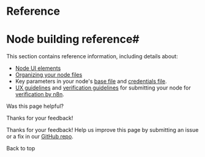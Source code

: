 # Reference

[ ](https://github.com/n8n-io/n8n-docs/edit/main/docs/integrations/creating-nodes/build/reference/index.md "Edit this page")

# Node building reference#

This section contains reference information, including details about:

  * [Node UI elements](ui-elements/)
  * [Organizing your node files](node-file-structure/)
  * Key parameters in your node's [base file](node-base-files/) and [credentials file](credentials-files/).
  * [UX guidelines](ux-guidelines/) and [verification guidelines](verification-guidelines/) for submitting your node for [verification by n8n](../../../community-nodes/installation/verified-install/).

Was this page helpful? 

Thanks for your feedback! 

Thanks for your feedback! Help us improve this page by submitting an issue or a fix in our [GitHub repo](https://github.com/n8n-io/n8n-docs). 

Back to top 
